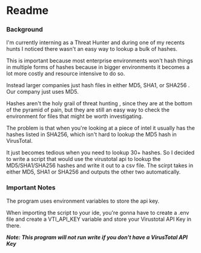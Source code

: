 # Readme

### Background

I'm currently interning as a Threat Hunter and during one of my recents hunts I noticed there wasn't an easy way to lookup a bulk of hashes.

This is important because most enterprise environments won't hash things in multiple forms of hashes because in bigger environments it becomes a lot more costly and resource intensive to do so.

Instead larger companies just hash files in either MD5, SHA1, or SHA256 . Our company just uses MD5.

Hashes aren't the holy grail of threat hunting , since they are at the bottom of the pyramid of pain, but they are still an easy way to check the environment for files that might be worth investigating.

The problem is that when you're looking at a piece of intel it usually has the hashes listed in SHA256, which isn't hard to lookup the MD5 hash in VirusTotal.

It just becomes tedious when you need to lookup 30+ hashes. So I decided to write a script that would use the virustotal api to lookup the MD5/SHA1/SHA256 hashes and write it out to a csv file. The scirpt takes in either MD5, SHA1 or SHA256 and outputs the other two automatically.


### Important Notes
The program uses environment variables to store the api key. 

When importing the script to your ide, you're gonna have to create a .env file and create a VTI_API_KEY variable and store your Virustotal API Key in there.

___Note: This program will not run write if you don't have a VirusTotal API Key___ 

